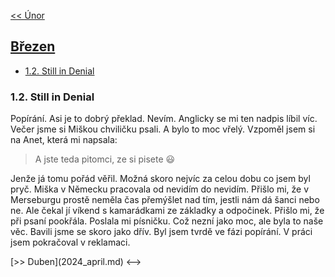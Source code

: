 [<< Únor](2024_february.md)

## [Březen](2024.md) 

- [1.2. Still in Denial](#12-still-in-denial)

### 1.2. Still in Denial

Popírání. Asi je to dobrý překlad. Nevím. Anglicky se mi ten nadpis líbil víc. Večer jsme si Miškou chviličku psali. A bylo to moc vřelý. Vzpoměl jsem si na Anet, která mi napsala:

> A jste teda pitomci, ze si pisete 😃

Jenže já tomu pořád věřil. Možná skoro nejvíc za celou dobu co jsem byl pryč. Miška v Německu pracovala od nevidím do nevidím. Přišlo mi, že v Merseburgu prostě neměla čas přemýšlet nad tím, jestli nám dá šanci nebo ne. Ale čekal jí víkend s kamarádkami ze základky a odpočinek. Přišlo mi, že při psaní pookřála. Poslala mi písničku. Což nezní jako moc, ale byla to naše věc. Bavili jsme se skoro jako dřív. Byl jsem tvrdě ve fázi popírání.
V práci jsem pokračoval v reklamaci.

<!-->

[>> Duben](2024_april.md)

<-->

